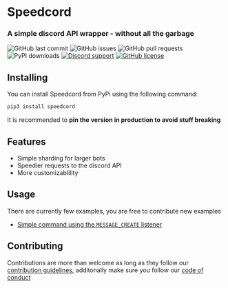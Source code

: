 # Speedcord 
###  A simple discord API wrapper - without all the garbage 

![GitHub last commit](https://img.shields.io/github/last-commit/tag-epic/speedcord)
![GitHub issues](https://img.shields.io/github/issues-raw/tag-epic/speedcord)
![GitHub pull requests](https://img.shields.io/github/issues-pr/tag-epic/speedcord)
![PyPI downloads](https://img.shields.io/pypi/dm/speedcord)
[![Discord support](https://img.shields.io/discord/759919164872982528)](https://discord.gg/yxrprWz)
[![GitHub license](https://img.shields.io/github/license/TAG-Epic/speedcord)](https://github.com/TAG-Epic/speedcord/blob/master/LICENCE)  


## Installing
You can install Speedcord from PyPi using the following command:

```bash
pip3 install speedcord
```
It is recommended to **pin the version in production to avoid stuff breaking**


## Features
 - Simple sharding for larger bots
 - Speedier requests to the discord API
 - More customizablility


## Usage
There are currently few examples, you are free to contribute new examples

- [Simple command using the `MESSAGE_CREATE` listener](https://github.com/TAG-Epic/speedcord/blob/master/examples/simplecommand.py)
 
## Contributing

Contributions are more than welcome as long as they follow our [contribution guidelines](https://github.com/TAG-Epic/speedcord/blob/master/CONTRIBUTING.md), additonally make sure you follow our [code of conduct](https://github.com/TAG-Epic/speedcord/blob/master/CODE_OF_CONDUCT.md)
